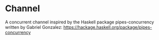 # Channel

A concurrent channel inspired by the Haskell package pipes-concurrency written by Gabriel Gonzalez: https://hackage.haskell.org/package/pipes-concurrency
